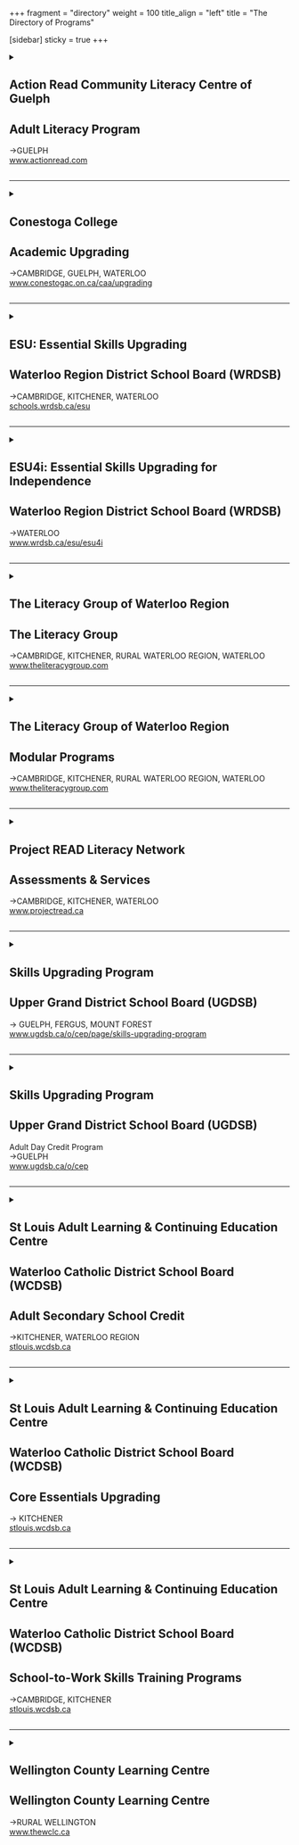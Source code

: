 +++
fragment = "directory"
weight = 100
title_align = "left"
title = "The Directory of Programs"

[sidebar]
  sticky = true
+++
  
<details>  
<summary>  
  
## Action Read Community Literacy Centre of Guelph  
## Adult Literacy Program  
→GUELPH  
www.actionread.com  
  
</summary>  
  
#### What:  
A wide range of free adult learning programs for employment, independence, and education and training:  
- 1 to 1 tutoring and small groups to improve reading, writing, spelling, and basic math.  
- Pre-employment skills preparation to help learners obtain and keep jobs. Programs include cash register training, food handlers certification, receptionist training, light duty cleaner training, working in retail, communications training & others.  
- Preparation for high school equivalency.  
- Northstar Digital Literacy certification and advanced Microsoft computer courses.  
- Learning assessment, training plan development, short term groups and workshops.  
- Mobile computer lab to provide computer training offsite.  
- Information and referral to other programs and services.  
- Assist adults with learning disabilities.  
- Wheelchair accessible.  
- Childcare and transportation subsidy available.  
#### Who:  
Adults (19+ years)  
#### When:  
- Mondays at 9:30am–8:30pm  
- Tuesdays at 9:30am–4:30pm  
- Wednesdays at 9:30am–4:30pm, 5:30pm–8:30pm  
- Thursdays at 9:30am–4:30pm  
- Fridays at 9:30am–1:30pm  
#### Where:  
**Guelph**—8 Cork Street East  
  
We also offer remote 1 to 1 tutoring via Zoom  
#### Ask For:  
Joanne Morant—Adult Program  
(519) 836-2759 (office)  
or (519) 731-7829 (work cell)  
artutor@on.aibn.com  
or actionread@gmail.com  
  
</details>  
  
* * * * *  
  
<details>  
<summary>  
  
## Conestoga College  
## Academic Upgrading  
→CAMBRIDGE, GUELPH, WATERLOO  
www.conestogac.on.ca/caa/upgrading  
  
</summary>  
  
#### What:  
- College Bound: individualized support to explore the possibilities of attending college  
- Tuition free courses in Math, English, Biology, Chemistry, Computers  
- Targeted academic preparation up to grade 12 equivalency for admission into college post secondary programs including apprenticeship training  
- Developing Essential Skills for the workplace  
- Preparation for high school equivalency  
- Childcare, transportation, and internet subsidy for eligible learners  
- Continuous intake, self-paced learning, self-directed with teacher support  
#### Who:  
Adults (19+ years) with or without a grade 12 diploma (age exceptions may apply)  
  
Students must have a Canadian Language Benchmark level 6 on all areas (documentation required)  
#### When:  
All classes are being delivered online with in person support for select courses. Please connect with our intake team for more details at upgrading@conestogac.on.ca  
  
Self-directed study: Work at your own pace through the materials with an Instructor available in class to support you. Students can start anytime as part of our continuous intake  
  
Teacher-led options: An Instructor teaches the class with all students starting and ending at the same time. Teacher-led classes are 15 weeks in length and students must attend all classes  
#### Where:  
**Cambridge**—150 Main Street, Suite 402  
  
**Guelph**—460 Speedvale Avenue West  
  
**Waterloo**—108 University Avenue East  
#### Ask For:  
Information on Academic Upgrading ACE or Preparatory Programs:  
upgrading@conestogac.on.ca  
or www.conestogac.on.ca/caa/upgrading  
  
</details>  
  
* * * * *  
  
<details>  
<summary>  
  
## ESU: Essential Skills Upgrading  
## Waterloo Region District School Board (WRDSB)  
→CAMBRIDGE, KITCHENER, WATERLOO  
[schools.wrdsb.ca/esu](https://schools.wrdsb.ca/esu/)  
  
</summary>  
  
#### What:  
- Free upgrading for reading, writing, math, and digital skills  
- Upgrading to:  
    - earn Ontario High School Equivalency by writing the new CAEC test – the GED replacement  
    - prepare for college entrance with or without an OSSD – via upgrading courses  
    - prepare for finding work or for making changes at work  
- Training plans customized to meet your unique needs  
- Learn at your own speed  
- Start at any time  
- Respectful and encouraging adult environment  
- Free bus pass (if eligible)  
#### Who:  
Adults (18+ years)  
  
English Speaking and Listening requirement: ESU is not an ESL or LINC program. The level of speaking and listening skills will be determined at assessment, or may involve a Language Assessment. For reference, Speaking and Listening should be roughly equivalent to CLB6  
  
Some restrictions for people with 900 series SIN  
#### When:  
Start any time from September – June (continuous intake)  
  
**ESU-Cambridge** and **ESU-KW**  
Monday – Thursday at 9:00am–12:00pm  
Monday – Thursday at 12:30pm–3:30pm  
  
**ESU-Night School**  
Tuesday and Thursday at 6:00pm–8:30pm  
#### Where:  
##### Morning and Afternoon Classes:
- ESU-Cambridge  
**Cambridge**—60 McDonald Avenue  
- ESU-KW  
**Waterloo**—151 Weber Street South  
  
##### Evening Classes:  
- ESU-Night School  
**Kitchener**—72 Wilson Avenue (Kingsdale Community Centre)  
#### Ask For:  
Anna Boroznyets, Coordinator  
(519) 885-4356 ext. 5224  
esu@wrdsb.ca  
or online contact form: [schools.wrdsb.ca/esu/locations-and-contacts/](https://schools.wrdsb.ca/esu/locations-and-contacts)  
  
</details>  
  
* * * * *  
  
<details>  
<summary>  
  
## ESU4i: Essential Skills Upgrading for Independence  
## Waterloo Region District School Board (WRDSB)  
→WATERLOO  
www.wrdsb.ca/esu/esu4i  
  
</summary>  
  
#### What:  
- Free learning program for adults with developmental disabilities  
- Upgrading of reading, writing, math, and digital skills  
- Upgrading to prepare for further training, employment or independence  
- Group setting  
- Can be customized for individual needs  
#### Who:  
Adults (18+ years)  
#### When:  
Friday at 9:00am–11:00am  
#### Where:  
**Waterloo**—151 Weber Street South  
#### Ask For:  
Anna Boroznyets—Coordinator  
(519) 885-4356 ext. 5224  
esu@wrdsb.ca  
or online contact form: [schools.wrdsb.ca/esu/locations-and-contacts/](https://schools.wrdsb.ca/esu/locations-and-contacts)   
  
</details>  
  
* * * * *  
  
<details>  
<summary>  
  
## The Literacy Group of Waterloo Region  
## The Literacy Group  
→CAMBRIDGE, KITCHENER, RURAL WATERLOO REGION, WATERLOO  
www.theliteracygroup.com  
  
</summary>  
  
#### What:  
Learner centred 1 to 1 tutoring & small group instruction in reading, writing, math, computers & workplace essential skills  
  
Programs provided online and in person. Contact us for more information.  
#### Who:  
Adults (17+ years)  
#### When:  
**Cambridge**  
Monday – Thursday at 9:00am–9:00pm  
Friday at 9:00am–4:00pm  
  
**Kitchener**  
Monday – Thursday at 9:00am–9:00pm  
Friday at 9:00am–4:00pm  
  
**Rural Sites:** Phone for times  
#### Where:  
**Cambridge**—40 Ainslie Street South  
  
**Kitchener**—300 Victoria Street North, Unit 8  
  
Contact us for full site information  
#### Ask For:  
Any staff member will be able to assist.  
(519) 743-6090  
or info@tlgwr.ca  
Twitter—@TLGwr  
Facebook—@theliteracygroup1  
Instagram—@tlgwr  
  
</details>  
  
* * * * *  
  
<details>  
<summary>  
  
## The Literacy Group of Waterloo Region  
## Modular Programs  
→CAMBRIDGE, KITCHENER, RURAL WATERLOO REGION, WATERLOO  
www.theliteracygroup.com  
  
</summary>  
  
#### What:  
The Literacy Group provides small group, customized modular-based training for clients looking for short-term skills and literacy upgrading. Training topics range from Workplace Soft Skills, Customer Service and POS Cashier Training, Basic Computer Training, Grammar, Writing and more. Contact us for more details or visit our website to find out about our current programs and training opportunities.  
  
Programs provided online and in person. Contact us for more information.  
#### Who:  
Adults (17+ years)  
#### When:  
**Cambridge**  
Monday – Thursday at 9:00am–9:00pm  
Friday at 9:00am–4:00pm  
  
**Kitchener**  
Monday – Thursday at 9:00am–9:00pm  
Friday at 9:00am–4:00pm  
  
**Rural Sites:** Phone for times  
#### Where:  
**Cambridge**—40 Ainslie Street South  
  
**Kitchener**—300 Victoria Street North, Unit 8  
  
Contact us for full site information  
#### Ask For:  
Laurie Mazur, Modular Program Coordinator  
laurie@theliteracygroup.com  
(519) 743-6090 ext. 325  
Twitter—@TLGwr  
Facebook—@theliteracygroup1  
Instagram—@tlgwr  
  
  
</details>  
  
* * * * *  
  
<details>  
<summary>  
  
## Project READ Literacy Network  
## Assessments & Services  
→CAMBRIDGE, KITCHENER, WATERLOO  
www.projectread.ca  
  
</summary>  
  
#### What:  
##### Educational Assessments:  
- identify your skill levels in reading, writing and math  
- provide a report that includes details about your current skill levels  
- can be used to support Ontario Disability Support Program (ODSP) applications  
- provide a referral to the best local program to meet your goals  
  
##### Better Jobs Ontario (BJO) Assessments:  
- identify your skill levels in each of Canada’s [Skills for Success](https://www.canada.ca/en/services/jobs/training/initiatives/skills-success/understanding-individuals.html) areas  
- compare your skill levels now with the skill levels needed for your employment goal  
- identify your training needs based on your employment goals  
- provide a report that includes a step by step training plan for all of your skills upgrading & training needs  
- can be used to support Better Jobs Ontario (BJO) applications  
- provide referrals to the best local programs to meet your goals  
  
##### Services for Businesses & Non-Profit Organizations:  
- Clear Writing services  
- Bridges out of Poverty training  
- Soft Skills Solutions certification training  
  
All business & non-profit services are available for a fee. Contact us for an estimate.  
#### Who:  
Adults (18+ years)  
#### When:  
- Assessments by appointment  
- Business or Non-Profit services upon request  
#### Where:  
- **Cambridge**, **Kitchener** and **Waterloo**  
- Assessments available in person or online  
- Employment Resource Centres, LBS program sites, or Ontario Works offices  
#### Ask For:  
Assessment information, Business or Non-Profit services  
(519) 570-3054 or info@projectread.ca  
  
</details>  
  
* * * * *  
  
<details>  
<summary>  
  
## Skills Upgrading Program  
## Upper Grand District School Board (UGDSB)  
→ GUELPH, FERGUS, MOUNT FOREST  
www.ugdsb.ca/o/cep/page/skills-upgrading-program  
  
</summary>  
  
#### What:  
- Skills upgrading in reading, writing, mathematics and digital skills  
- Preparing for high school diploma, college or high school equivalency  
- Improving Essential Skills for employment  
- Individualized learning plans and flexible hours  
#### Who:  
Adults (18+ years) who are not currently registered in a high school.  
  
English as a Second Language Learners with speaking, listening, reading and writing skills at a CLB 5  
#### When:  
Continuous intake from September – June  
  
Monday – Thursday programming with day and evening times. Call to confirm times.  
#### Where:  
**Guelph—Wellington Centre for Continuing Education**  
1428 Gordon Street  
  
**Guelph—Tytler Centre for Continuing Education**  
131 Ontario Street, 3rd Floor  
  
**Fergus—Skyline Community Hub**  
Centre Wellington Big Brothers, 900 Tower Street South  
  
**Mount Forest—North Wellington Continuing Education**  
405-B Sligo Road East  
#### Ask For:  
Skills Upgrading Program Manager  
skillsupgradingprogram@ugconed.ca  
(519) 836-7280 ext. 624  
  
</details>  
  
* * * * *  
  
<details>  
<summary>  
  
## Skills Upgrading Program  
## Upper Grand District School Board (UGDSB)  
Adult Day Credit Program  
→GUELPH  
www.ugdsb.ca/o/cep  
  
</summary>  
  
#### What:  
- Grade 11 and 12, Senior Credit Courses in English, Mathematics, Chemistry and Biology at the workplace, college and university levels  
- Courses are offered on a rotational basis following a 6 week schedule.  
#### Who:  
Adults (18+ years) who are not currently registered in a high school.  
  
English as a Second Language Learners with speaking, listening, reading and writing skills at a CLB 7  
#### When:  
Monday – Friday at 9:00am to 12:00pm (September – June)  
  
6 week sessions with mandatory attendance  
#### Where:  
**Guelph—Wellington Centre for Continuing Education**  
1428 Gordon Street  
#### Ask For:  
Student Services—(519) 836-7280 ext. 627  
  
</details>  
  
* * * * *  
  
<details>  
<summary>  
  
## St Louis Adult Learning & Continuing Education Centre  
## Waterloo Catholic District School Board (WCDSB)  
## Adult Secondary School Credit  
→KITCHENER, WATERLOO REGION  
[stlouis.wcdsb.ca](https://stlouis.wcdsb.ca)  
  
</summary>  
  
#### What:  
- There are 9 ways to earn Secondary School Credits at St. Louis. Up to 60 Secondary school credit courses available for various grade levels  
- Guidance Services is the first step to registering for ANY secondary school credit course for upgrading, post-secondary pre-requisites or completing high school diploma (OSSD)  
- Day class instruction for Grades 10–12 (Part-time or full-time) offered through in-person, dedicated class times  
- Language Credit classes (Gr. 9-12) offered once per week from Sept to June. Six languages to choose from  
- Prior Learning Assessment & Recognition (PLAR) for mature students to earn secondary school credits based on previous work and life experience. Earn up to 26 credits through meetings and short tests with Guidance  
- Credits@Work—earn co-op credits while working (+20 hour Online or handout component). Every hour worked counts toward each hour needed to complete a secondary school credit. First credit is 90 hours + 20 hours to complete Student Co-op Learning Plan. Each credit afterward is 110 hours  
- Correspondence, online, earn credits on your own schedule (20 lessons total at 2 lessons per week). Free student support available for Correspondence students  
- No fees for Day Classes, Language Credit classes, PLAR, Summer or Credits@Work. Correspondence requires a $60 fee per course. School-to-Work courses and programs have materials fees.  
#### Who:  
Adults (18+ years)  
  
Students (16+ years) not attending school full time. For correspondence and Credits@Work options only. Additional fees apply for full-time high school students.  
#### When:  
##### Guidance Services:  
- Complete online Guidance Intake Form to arrange Guidance Services  
- September – June  
- Monday – Friday at 8:30am–4:00pm  
  
##### Day Class Instruction:  
- Kitchener Main Campus only  
- September – June  
- 5 terms a year (7-week terms) starting Sept, Nov, Jan, March and May, plus Summer School class in July only  
- Monday – Friday at 8:45am–11:45am and/or 12:30pm–3:30pm  
  
##### Language Credit Class Instruction:  
- St. Louis Kitchener Main Campus, Resurrection & St. Benedict Catholic Secondary Schools  
- September – June  
- Monday 5:30pm–9:00pm (Portuguese), Wednesday at 5:30pm–9:00pm (various), Saturday at 9:30am–1:00pm (Chinese)  
  
##### Correspondence / Self-Directed Study:  
- Kitchener Main Campus  
- Monday – Thursday (no Fridays)  
- Registration and student support booking information may be found on [stlouis.wcdsb.ca](https://stlouis.wcdsb.ca)  
  
##### Prior Learning and Recognition (PLAR):  
- Continuous registration and ongoing programming. See Guidance  
  
##### Credits@Work:  
- Continuous registration and ongoing programming. See Guidance  
- Program runs 20 hours online and remainder of time at place of employment  
##### Summer School:  
- July 2–28, 2025, Monday – Friday at 8:30am–3:00pm (online or in-person to be determined)  
  
##### Registration:  
- Must complete online Guidance Intake Form (Monday to Friday) to enroll. Transcript or credit counselling summary from last high school required.  
- Secondary School Credit Day Class registration generally starts 3 weeks before the start of each term. New term every 2 months.  
- Correspondence, Credits@Work and PLAR registration ongoing during Guidance hours of operation  
- Summer School and Language Credit registration begins in February  
#### Where:  
**St. Louis—Kitchener Main Campus** OR **local WCDSB secondary school** (to be determined)  
#### Ask For:  
stlouis@wcdsb.ca or complete Guidance Intake Form found on website  
  
</details>  
  
* * * * *  
  
<details>  
<summary>  
  
## St Louis Adult Learning & Continuing Education Centre  
## Waterloo Catholic District School Board (WCDSB)  
## Core Essentials Upgrading  
→ KITCHENER  
[stlouis.wcdsb.ca](https://stlouis.wcdsb.ca)  
  
</summary>  
  
#### What:  
Core Essentials is a FREE Student Success Program helping students get from where they are to where they want to be. Offered in-person, online, or through a supported remote format. Core provides extra support while pursuing academic goals or Digital literacy skills.  
  
##### Students who take Core Essentials:  
- Prepare for next steps such as: Secondary School Credit courses, employment, or volunteer work  
- Prepare for PLAR (Prior Learning Assessment & Recognition) and School-to-Work Skills Training  
- Discover academic strengths and any potential areas of growth  
- Build confidence in reading, writing, numeracy, digital skills, problem solving, communication, creativity and innovation, collaboration, and study skills  
- Prepare a pathway to achieve long-term goals and short-term academic goals  
  
##### Core Essentials offers:  
- Comfortable in-person and online classroom environments  
- Flexible daytime hours of study  
- Instruction tailored to your goals  
- Certified adult instructors who will guide and prepare you, respect your needs and eagerly help you learn  
- Support through Independent Remote Learning (if preferred)  
- Upgrading to prepare for many credit classes, including English and Math  
#### Who:  
Adults (19+ years)  
#### When:  
##### Core Essentials:  
- September – June  
- In-person classes: Monday – Thursday at 8:45am–11:45am and/or 12:30pm–3:00pm  
- Synchronous: Monday – Thursday at 9:15am–11:45am and/or 12:45pm–3:15pm  
- Remote: Monday – Thursday at 12:30pm–3:30pm  
- Student Support (including Digital Essentials): Monday – Thursday 8:45am–11:45am and Tuesday – Wednesday 11:45am–7:45pm  
  
##### PSW Essentials (for students wishing to enrol in St. Louis PSW Program):  
- September – June  
- Supported Remote: Monday – Thursday at 9:15am–4:00pm*  
(* hours may change on PSW intake weeks or during workshops)  
#### Where:  
**St. Louis—Kitchener Main Campus**  
80 Young Street (behind Kitchener City Hall)  
#### Ask For:  
Core Essentials Program to book an interview with an intake coordinator  
(519) 745-1201 ext. 238  
or stlouis@wcdsb.ca  
  
  
</details>  
  
* * * * *  
  
<details>  
<summary>  
  
## St Louis Adult Learning & Continuing Education Centre  
## Waterloo Catholic District School Board (WCDSB)  
## School-to-Work Skills Training Programs  
→CAMBRIDGE, KITCHENER  
[stlouis.wcdsb.ca](https://stlouis.wcdsb.ca)  
  
</summary>  
  
#### What:  
- Personal Support Worker Certificate Program (PSW) full-time and part-time programs (Kitchener, Waterloo and Cambridge)  
- Culinary Arts & Hospitality courses or Training Program (Kitchener only)  
- Hairstyling & Barber Training Program (Kitchener only)  
- All programs offer in-class instruction, experiential hands-on learning, secondary school elective credits and have minimum 220-hour co-op / work placements  
- Tuition is paid by Ministry of Education funding, additional non-refundable materials fees may apply ($100 per Culinary course, $2000/yr for Hairstyling/ Barber Training, PSW Certificate training free until March 2026).  
Fees are subject to change  
#### Who:  
All School-to-Work programs  
  
Adults (18+ years)  
  
Instructors are Certified Teachers or Registered Nurses (PSW). All have a minimum of 5 years industry experience.  
#### When:  
Full-time day, in-class instruction for all programs, class times vary, plus two-month work placement.  
  
##### Culinary Arts:  
- New courses offered every 2 months Monday – Friday at 8:45am–11:45am and/or 12:30pm–3:30pm  
- September – June. No classes in summer. Co-op available  
  
##### Hairstyling & Barbering:  
- Full-time, Monday – Friday at 8:45am–3:30pm.  
- Start dates in September, November and March.  
- Co-op placement times vary  
  
##### PSW:  
- Full-time Day: Monday – Friday at 8:45am–3:30pm  
- Part-time Day: Tuesday – Thursday at 8:45am–3:30pm  
- Part-time Evening: Tuesday – Thursday and one Monday per month, at 4:30pm–9:30pm  
- Start dates in September, January and February  
- Work placement times vary  
  
**Registration:**  
Intake / Registration sessions for Hair & PSW offered throughout the year. See [stlouis.wcdsb.ca](https://stlouis.wcdsb.ca) for details.  
  
Registration for Culinary & Hospitality courses is offered at the same times as Secondary School Credit registration – 5 terms per year. Visit [stlouis.wcdsb.ca](https://stlouis.wcdsb.ca) for upcoming dates and registration processes.  
#### Where:  
**Culinary, Hair, PSW**  
**St. Louis—Kitchener Main Campus**  
80 Young Street (behind Kitchener City Hall)  
  
**PSW Part-Time Day Program**  
September only  
Follows a “Living Classroom” learning model  
**St. Louis—Fairview Seniors Community**  
**Cambridge**—515 Langs Drive  
  
**PSW Full-Time Day Program**  
September and January  
Follows a “Living Classroom” learning model  
**St. Louis—Parkwood Seniors Community**  
**Waterloo**—726-730 New Hampshire Street  
#### Ask For:  
Information about the specific program  
stlouis@wcdsb.ca or  
(519) 745-1201 ext. 201 (Hair/Culinary)  
(519) 745-1201 ext. 288 (PSW)  
  
</details>  
  
* * * * *  
  
<details>  
<summary>  
  
## Wellington County Learning Centre  
## Wellington County Learning Centre  
→RURAL WELLINGTON  
www.thewclc.ca  
  
</summary>  
  
#### What:  
- Digital Literacy  
- Preparation for high school equivalency – call for interview and assessment  
- Just For Youth after school 1 to 1 tutoring program  
- Literacy and numeracy assessments  
- Math or reading groups for children 6 to 12 years old  
- Let’s Get Real – research and development on education/career options for young adults not in school  
- Safe Food Handling  
- Financial Literacy  
- Smart Serve and Customer Service  
- Literacy, numeracy and basic skills, employability skills programming  
#### Who:  
Youth (6–24 years)  
  
Adults (18–99 years)  
#### When:  
- Call the Learning Centre for dates and times of programs.  
- Office Hours: Monday – Thursday at 9:00am–4:00pm  
- Friday at 9:00am–12:00pm via appointment  
#### Where:  
**Arthur**—148 George Street  
  
Transportation can be arranged for those who require to and from the office in Arthur.  
#### Ask For:  
Stephanie Roeder  
(519) 848-3462 or literacy@thewclc.ca  
  
  
  
</details>  
